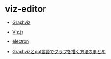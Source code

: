 # viz-editor

* [Graphviz](http://www.graphviz.org/Home.php)
* [Viz.js](https://github.com/mdaines/viz.js)
* [electron](http://electron.atom.io/)

* [Graphvizとdot言語でグラフを描く方法のまとめ](http://qiita.com/rubytomato@github/items/51779135bc4b77c8c20d)
